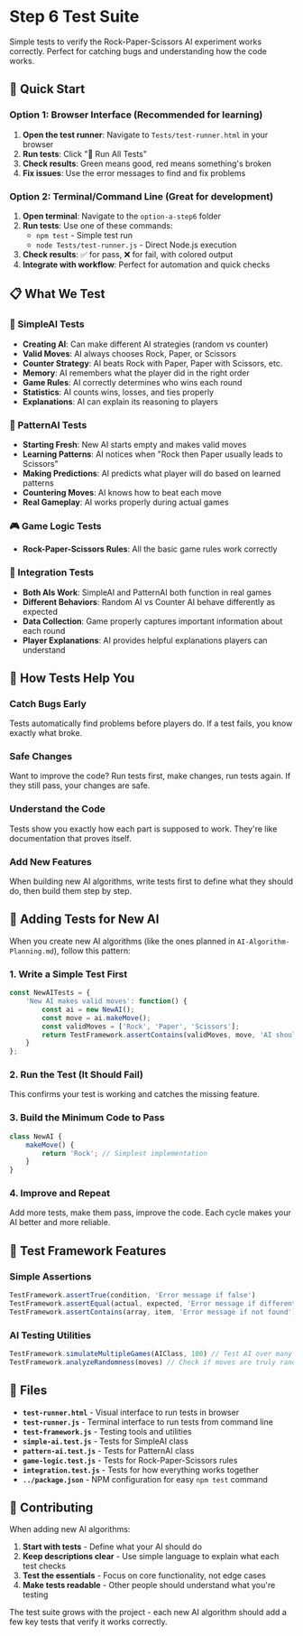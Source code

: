 # Step 6 Test Suite

Simple tests to verify the Rock-Paper-Scissors AI experiment works correctly. Perfect for catching bugs and understanding how the code works.

## 🚀 Quick Start

### Option 1: Browser Interface (Recommended for learning)
1. **Open the test runner**: Navigate to `Tests/test-runner.html` in your browser
2. **Run tests**: Click "🚀 Run All Tests" 
3. **Check results**: Green means good, red means something's broken
4. **Fix issues**: Use the error messages to find and fix problems

### Option 2: Terminal/Command Line (Great for development)
1. **Open terminal**: Navigate to the `option-a-step6` folder
2. **Run tests**: Use one of these commands:
   - `npm test` - Simple test run
   - `node Tests/test-runner.js` - Direct Node.js execution
3. **Check results**: ✅ for pass, ❌ for fail, with colored output
4. **Integrate with workflow**: Perfect for automation and quick checks

## 📋 What We Test

### 🤖 SimpleAI Tests
- **Creating AI**: Can make different AI strategies (random vs counter)
- **Valid Moves**: AI always chooses Rock, Paper, or Scissors
- **Counter Strategy**: AI beats Rock with Paper, Paper with Scissors, etc.
- **Memory**: AI remembers what the player did in the right order
- **Game Rules**: AI correctly determines who wins each round
- **Statistics**: AI counts wins, losses, and ties properly
- **Explanations**: AI can explain its reasoning to players

### 🧠 PatternAI Tests  
- **Starting Fresh**: New AI starts empty and makes valid moves
- **Learning Patterns**: AI notices when "Rock then Paper usually leads to Scissors"
- **Making Predictions**: AI predicts what player will do based on learned patterns
- **Countering Moves**: AI knows how to beat each move
- **Real Gameplay**: AI works properly during actual games

### 🎮 Game Logic Tests
- **Rock-Paper-Scissors Rules**: All the basic game rules work correctly

### 🔗 Integration Tests
- **Both AIs Work**: SimpleAI and PatternAI both function in real games
- **Different Behaviors**: Random AI vs Counter AI behave differently as expected
- **Data Collection**: Game properly captures important information about each round
- **Player Explanations**: AI provides helpful explanations players can understand

## 🧪 How Tests Help You

### **Catch Bugs Early**
Tests automatically find problems before players do. If a test fails, you know exactly what broke.

### **Safe Changes**
Want to improve the code? Run tests first, make changes, run tests again. If they still pass, your changes are safe.

### **Understand the Code**
Tests show you exactly how each part is supposed to work. They're like documentation that proves itself.

### **Add New Features**
When building new AI algorithms, write tests first to define what they should do, then build them step by step.

## 🔬 Adding Tests for New AI

When you create new AI algorithms (like the ones planned in `AI-Algorithm-Planning.md`), follow this pattern:

### 1. Write a Simple Test First
```javascript
const NewAITests = {
    'New AI makes valid moves': function() {
        const ai = new NewAI();
        const move = ai.makeMove();
        const validMoves = ['Rock', 'Paper', 'Scissors'];
        return TestFramework.assertContains(validMoves, move, 'AI should make valid moves');
    }
};
```

### 2. Run the Test (It Should Fail)
This confirms your test is working and catches the missing feature.

### 3. Build the Minimum Code to Pass
```javascript
class NewAI {
    makeMove() {
        return 'Rock'; // Simplest implementation
    }
}
```

### 4. Improve and Repeat
Add more tests, make them pass, improve the code. Each cycle makes your AI better and more reliable.

## 🔧 Test Framework Features

### **Simple Assertions**
```javascript
TestFramework.assertTrue(condition, 'Error message if false')
TestFramework.assertEqual(actual, expected, 'Error message if different')
TestFramework.assertContains(array, item, 'Error message if not found')
```

### **AI Testing Utilities**
```javascript
TestFramework.simulateMultipleGames(AIClass, 100) // Test AI over many games
TestFramework.analyzeRandomness(moves) // Check if moves are truly random
```

## 📁 Files

- **`test-runner.html`** - Visual interface to run tests in browser
- **`test-runner.js`** - Terminal interface to run tests from command line
- **`test-framework.js`** - Testing tools and utilities  
- **`simple-ai.test.js`** - Tests for SimpleAI class
- **`pattern-ai.test.js`** - Tests for PatternAI class
- **`game-logic.test.js`** - Tests for Rock-Paper-Scissors rules
- **`integration.test.js`** - Tests for how everything works together
- **`../package.json`** - NPM configuration for easy `npm test` command

## 🤝 Contributing

When adding new AI algorithms:

1. **Start with tests** - Define what your AI should do
2. **Keep descriptions clear** - Use simple language to explain what each test checks
3. **Test the essentials** - Focus on core functionality, not edge cases
4. **Make tests readable** - Other people should understand what you're testing

The test suite grows with the project - each new AI algorithm should add a few key tests that verify it works correctly. 